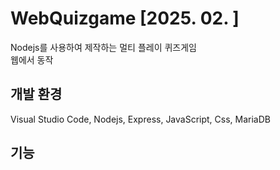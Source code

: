 # WebQuizgame [2025. 02. ]
Nodejs를 사용하여 제작하는 멀티 플레이 퀴즈게임<br>
웹에서 동작

## 개발 환경
Visual Studio Code, Nodejs, Express, JavaScript, Css, MariaDB

## 기능
